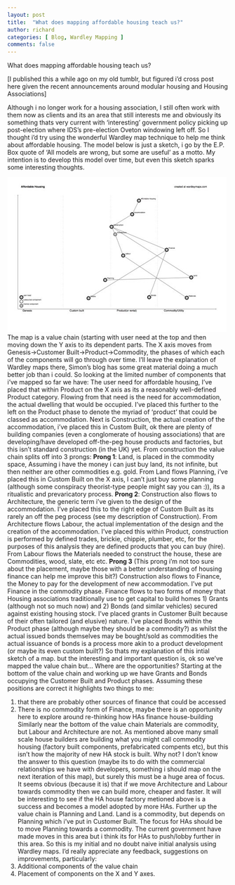 ```yaml
---
layout: post
title:  "What does mapping affordable housing teach us?"
author: richard
categories: [ Blog, Wardley Mapping ]
comments: false
---
```


What does mapping affordable housing teach us?

[I published this a while ago on my old tumblr, but figured i’d cross post here given the recent announcements around modular housing and Housing Associations]

Although i no longer work for a housing association, I still often work with them now as clients and its an area that still interests me and obviously its something thats very current with ‘interesting’ government policy picking up post-election where IDS’s pre-election Oveton windowing left off.
So I thought i’d try using the wonderful Wardley map technique to help me think about affordable housing. The model below is just a sketch, i go by the E.P. Box quote of ‘All models are wrong, but some are useful’ as a motto. My intention is to develop this model over time, but even this sketch sparks some interesting thoughts.

![Affordable housing Wardley Map](/assets/images/affordablemap.jpg)
  The map is a value chain (starting with user need at the top and then moving down the Y axis to its dependent parts. The X axis moves from Genesis->Customer Built->Product->Commodity, the phases of which each of the components will go through over time. I’ll leave the explanation of Wardley maps there, Simon’s blog has some great material doing a much better job than i could.
So looking at the limited number of components that i’ve mapped so far we have:
The user need for affordable housing, I’ve placed that within Product on the X axis as its a reasonably well-defined Product category.
Flowing from that need is the need for accommodation, the actual dwelling that would be occupied. I’ve placed this further to the left on the Product phase to denote the myriad of ‘product’ that could be classed as accommodation.
Next is Construction, the actual creation of the accommodation, i’ve placed this in Custom Built, ok there are plenty of building companies (even a conglomerate of housing associations) that are developing/have developed off-the-peg house products and factories, but this isn’t standard construction (in the UK) yet.
From construction the value chain splits off into 3 prongs:
**Prong 1**: Land, is placed in the commodity space, Assuming i have the money i can just buy land, its not infinite, but then neither are other commodities e.g. gold.
From Land flows Planning, i’ve placed this in Custom Built on the X axis, I can’t just buy some planning (although some conspiracy theorist-type people might say you can :)), its a ritualistic and prevaricatory process.
**Prong 2**:
Construction also flows to Architecture, the generic term i’ve given to the design of the accommodation. I’ve placed this to the right edge of Custom Built as its rarely an off the peg process (see my description of Construction).
From Architecture flows Labour, the actual implementation of the design and the creation of the accommodation. I’ve placed this within Product, construction is performed by defined trades, brickie, chippie, plumber, etc, for the purposes of this analysis they are defined products that you can buy (hire).
From Labour flows the Materials needed to construct the house, these are Commodities, wood, slate, etc etc.
**Prong 3**
(This prong i’m not too sure about the placement, maybe those with a better understanding of housing finance can help me improve this bit?)
Construction also flows to Finance, the Money to pay for the development of new accommodation. I’ve put Finance in the commodity phase.
Finance flows to two forms of money that Housing associations traditionally use to get capital to build homes 1) Grants (although not so much now) and 2) Bonds (and similar vehicles) secured against existing housing stock. I’ve placed grants in Customer Built because of their often tailored (and elusive) nature. I’ve placed Bonds within the Product phase (although maybe they should be a commodity?) as whilst the actual issued bonds themselves may be bought/sold as commodities the actual issuance of bonds is a process more akin to a product development (or maybe its even custom built?)
So thats my explanation of this intial sketch of a map. but the interesting and important question is, ok so we’ve mapped the value chain but…
Where are the opportunities?
Starting at the bottom of the value chain and working up we have Grants and Bonds occupying the Customer Built and Product phases. Assuming these positions are correct it highlights two things to me:
1) that there are probably other sources of finance that could be accessed
2) There is no commodity form of Finance, maybe there is an opportunity here to explore around re-thinking how HAs finance house-building
Similarly near the bottom of the value chain Materials are commodity, but Labour and Architecture are not. As mentioned above many small scale house builders are building what you might call commodity housing (factory built components, prefabricated compents etc), but this isn’t how the majority of new HA stock is built. Why not? I don’t know the answer to this question (maybe its to do with the commercial relationships we have with developers, something i should map on the next iteration of this map), but surely this must be a huge area of focus. It seems obvious (because it is) that if we move Architecture and Labour towards commodity then we can build more, cheaper and faster. It will be interesting to see if the HA house factory metioned above is a success and becomes a model adopted by more HAs.
Further up the value chain is Planning and Land. Land is a commodity, but depends on Planning which i’ve put in Customer Built. The focus for HAs should be to move Planning towards a commodity. The current government have made moves in this area but i think its for HAs to push/lobby further in this area.
So this is my initial and no doubt naive initial analysis using Wardley maps. I’d really appreciate any feedback, suggestions on improvements, particularly:
1) Additional components of the value chain
2) Placement of components on the X and Y axes.
